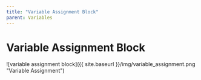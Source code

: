 ```yaml
---
title: "Variable Assignment Block"
parent: Variables
---
```

# Variable Assignment Block
![variable assignment block]({{ site.baseurl }}/img/variable_assignment.png "Variable Assignment")